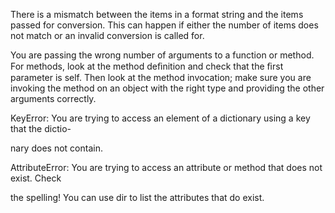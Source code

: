 There is a mismatch between the items in a format string and the items passed for conversion. This can happen if either the number of items does not match or an invalid conversion is called for.

You are passing the wrong number of arguments to a function or method. For methods, look at the method deﬁnition and check that the ﬁrst parameter is self. Then look at the method invocation; make sure you are invoking the method on an object with the right type and providing the other arguments correctly.

KeyError: You are trying to access an element of a dictionary using a key that the dictio-

nary does not contain.

AttributeError: You are trying to access an attribute or method that does not exist. Check

the spelling! You can use dir to list the attributes that do exist.
